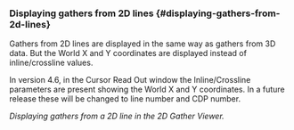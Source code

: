 ### Displaying gathers from 2D lines {#displaying-gathers-from-2d-lines}

Gathers from 2D lines are displayed in the same way as gathers from 3D data. But the World X and Y coordinates are displayed instead of inline/crossline values.

In version 4.6, in the Cursor Read Out window the Inline/Crossline parameters are present showing the World X and Y coordinates. In a future release these will be changed to line number and CDP number.

_Displaying gathers from a 2D line in the 2D Gather Viewer._